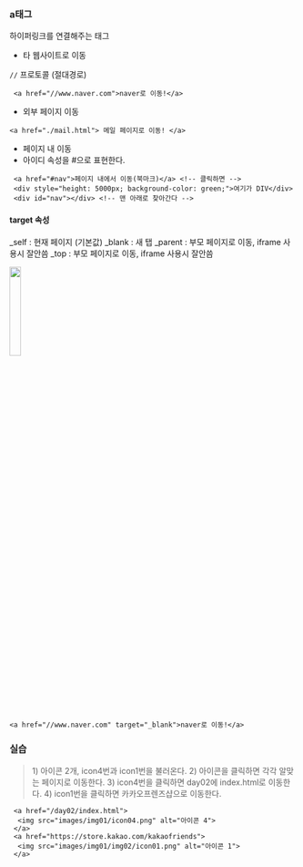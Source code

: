 <h3 id="a태그">a태그</h3>
<p>하이퍼링크를 연결해주는 태그</p>
<ul>
<li>타 웹사이트로 이동</li>
</ul>
<p><code>//</code> 프로토콜 (절대경로)</p>
<pre><code class="language-html"> &lt;a href=&quot;//www.naver.com&quot;&gt;naver로 이동!&lt;/a&gt;</code></pre>
<ul>
<li>외부 페이지 이동</li>
</ul>
<pre><code class="language-html">&lt;a href=&quot;./mail.html&quot;&gt; 메일 페이지로 이동! &lt;/a&gt;</code></pre>
<ul>
<li>페이지 내 이동</li>
<li>아이디 속성을 #으로 표현한다.</li>
</ul>
<pre><code class="language-html"> &lt;a href=&quot;#nav&quot;&gt;페이지 내에서 이동(북마크)&lt;/a&gt; &lt;!-- 클릭하면 --&gt;
 &lt;div style=&quot;height: 5000px; background-color: green;&quot;&gt;여기가 DIV&lt;/div&gt;
 &lt;div id=&quot;nav&quot;&gt;&lt;/div&gt; &lt;!-- 맨 아래로 찾아간다 --&gt; </code></pre>
<h4 id="target-속성">target 속성</h4>
<p>_self : 현재 페이지 (기본값) 
_blank : 새 탭
_parent : 부모 페이지로 이동, iframe 사용시 잘안씀
_top : 부모 페이지로 이동, iframe 사용시 잘안씀</p>
<img src="https://velog.velcdn.com/images/a700hui/post/9d45a7b9-35d6-454b-9947-936d5ce3f6bd/image.png" width="20%" /> 

<pre><code class="language-html">&lt;a href=&quot;//www.naver.com&quot; target=&quot;_blank&quot;&gt;naver로 이동!&lt;/a&gt;</code></pre>
<h3 id="실습">실습</h3>
<blockquote>
<p>1) 아이콘 2개, icon4번과 icon1번을 불러온다.
2) 아이콘을 클릭하면 각각 알맞는 페이지로 이동한다.
3) icon4번을 클릭하면 day02에 index.html로 이동한다.
4) icon1번을 클릭하면 카카오프렌즈샵으로 이동한다.</p>
</blockquote>
<pre><code class="language-html"> &lt;a href=&quot;/day02/index.html&quot;&gt;
  &lt;img src=&quot;images/img01/icon04.png&quot; alt=&quot;아이콘 4&quot;&gt;
 &lt;/a&gt;
 &lt;a href=&quot;https://store.kakao.com/kakaofriends&quot;&gt;
  &lt;img src=&quot;images/img01/img02/icon01.png&quot; alt=&quot;아이콘 1&quot;&gt;
 &lt;/a&gt;</code></pre>